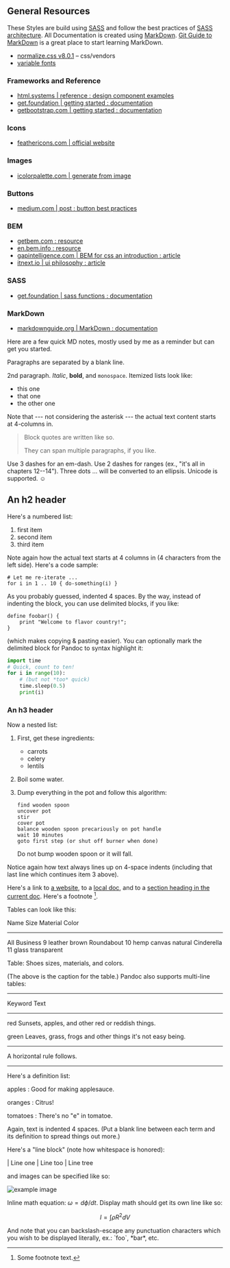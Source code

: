 
## General Resources
These Styles are build using [SASS](https://sass-lang.com/) and follow the best practices of [SASS architecture](https://sass-guidelin.es/#architecture). All Documentation is created using [MarkDown](https://daringfireball.net/projects/markdown/). [Git Guide to MarkDown](https://guides.github.com/features/mastering-markdown/) is a great place to start learning MarkDown.

* [normalize.css v8.0.1](https://github.com/necolas/normalize.css) – css/vendors
* [variable fonts](https://developer.mozilla.org/en-US/docs/Web/CSS/CSS_Fonts/Variable_Fonts_Guide "mozilla documentation")

### Frameworks and Reference
* [html.systems | reference : design component examples](http://html.systems/ "design component examples and code")
* [get.foundation | getting started : documentation](https://get.foundation/sites/docs/index.html)
* [getbootstrap.com | getting started : documentation](https://getbootstrap.com/docs/4.5/getting-started/introduction/)

### Icons
* [feathericons.com | official website](https://feathericons.com/)

### Images
* [icolorpalette.com | generate from image](https://icolorpalette.com/color-palette-from-images)

### Buttons
* [medium.com | post : button best practices](https://medium.com/nextux/design-better-buttons-6b64eb7f13bc)

### BEM
* [getbem.com : resource](http://getbem.com/)
* [en.bem.info : resource](https://en.bem.info/)
* [gapintelligence.com | BEM for css an introduction : article](https://www.gapintelligence.com/blog/bem-for-css-an-introduction/)
* [itnext.io | ui philosophy : article](https://itnext.io/thinking-of-bem-as-a-ui-philosophy-instead-of-a-css-naming-convention-9727e2cf9328)

### SASS
* [get.foundation | sass functions : documentation](https://get.foundation/sites/docs/sass-functions.html)

### MarkDown
* [markdownguide.org | MarkDown : documentation](https://www.markdownguide.org/)

Here are a few quick MD notes, mostly used by me as a reminder but can get you started.

Paragraphs are separated by a blank line.

2nd paragraph. *Italic*, **bold**, and `monospace`. Itemized lists
look like:

  * this one
  * that one
  * the other one

Note that --- not considering the asterisk --- the actual text
content starts at 4-columns in.

> Block quotes are
> written like so.
>
> They can span multiple paragraphs,
> if you like.

Use 3 dashes for an em-dash. Use 2 dashes for ranges (ex., "it's all
in chapters 12--14"). Three dots ... will be converted to an ellipsis.
Unicode is supported. ☺

An h2 header
------------

Here's a numbered list:

 1. first item
 2. second item
 3. third item

Note again how the actual text starts at 4 columns in (4 characters
from the left side). Here's a code sample:

    # Let me re-iterate ...
    for i in 1 .. 10 { do-something(i) }

As you probably guessed, indented 4 spaces. By the way, instead of
indenting the block, you can use delimited blocks, if you like:

~~~
define foobar() {
    print "Welcome to flavor country!";
}
~~~

(which makes copying & pasting easier). You can optionally mark the
delimited block for Pandoc to syntax highlight it:

~~~python
import time
# Quick, count to ten!
for i in range(10):
    # (but not *too* quick)
    time.sleep(0.5)
    print(i)
~~~

### An h3 header ###

Now a nested list:

 1. First, get these ingredients:

      * carrots
      * celery
      * lentils

 2. Boil some water.

 3. Dump everything in the pot and follow
    this algorithm:

        find wooden spoon
        uncover pot
        stir
        cover pot
        balance wooden spoon precariously on pot handle
        wait 10 minutes
        goto first step (or shut off burner when done)

    Do not bump wooden spoon or it will fall.

Notice again how text always lines up on 4-space indents (including
that last line which continues item 3 above).

Here's a link to [a website](http://foo.bar), to a [local
doc](local-doc.html), and to a [section heading in the current
doc](#an-h2-header). Here's a footnote [^1].

[^1]: Some footnote text.

Tables can look like this:

Name           Size  Material      Color
------------- -----  ------------  ------------
All Business      9  leather       brown
Roundabout       10  hemp canvas   natural
Cinderella       11  glass         transparent

Table: Shoes sizes, materials, and colors.

(The above is the caption for the table.) Pandoc also supports
multi-line tables:

--------  -----------------------
Keyword   Text
--------  -----------------------
red       Sunsets, apples, and
          other red or reddish
          things.

green     Leaves, grass, frogs
          and other things it's
          not easy being.
--------  -----------------------

A horizontal rule follows.

***

Here's a definition list:

apples
  : Good for making applesauce.

oranges
  : Citrus!

tomatoes
  : There's no "e" in tomatoe.

Again, text is indented 4 spaces. (Put a blank line between each
term and  its definition to spread things out more.)

Here's a "line block" (note how whitespace is honored):

| Line one
|   Line too
| Line tree

and images can be specified like so:

![example image](example-image.jpg "An exemplary image")

Inline math equation: $\omega = d\phi / dt$. Display
math should get its own line like so:

$$I = \int \rho R^{2} dV$$

And note that you can backslash-escape any punctuation characters
which you wish to be displayed literally, ex.: \`foo\`, \*bar\*, etc.
